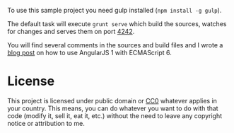 To use this sample project you need gulp installed (`npm install -g gulp`).

The default task will execute `grunt serve` which build the sources, watches for changes
and serves them on port [4242](http://localhost:4242).

You will find several comments in the sources and build files and I wrote a
[blog post](https://www.timroes.de/2015/07/29/using-ecmascript-6-es6-with-angularjs-1-x/) on
how to use AngularJS 1 with ECMAScript 6.

License
=======

This project is licensed under public domain or [CC0](https://creativecommons.org/publicdomain/zero/1.0/)
whatever applies in your country. This means, you can do whatever you want to do with that code (modify it,
sell it, eat it, etc.) without the need to leave any copyright notice or attribution to me.
